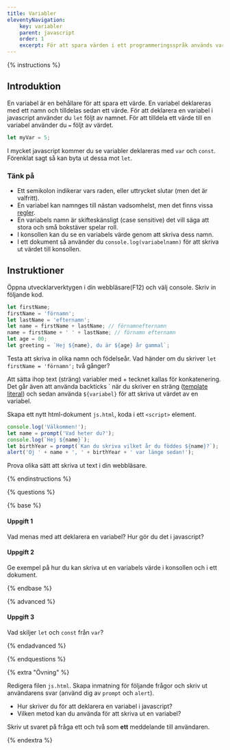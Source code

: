 ```yaml
---
title: Variabler
eleventyNavigation:
    key: variabler
    parent: javascript
    order: 1
    excerpt: För att spara värden i ett programmeringsspråk används variabler.
---
```


{% instructions %}

## Introduktion

En variabel är en behållare för att spara ett värde. En variabel deklareras med ett namn och tilldelas sedan ett värde.
För att deklarera en variabel i javascript använder du `let` följt av namnet. För att tilldela ett värde till en variabel använder du `=` följt av värdet.

```js
let myVar = 5;
```

I mycket javascript kommer du se variabler deklareras med `var` och `const`. Förenklat sagt så kan byta ut dessa mot `let`.

### Tänk på

-   Ett semikolon indikerar vars raden, eller uttrycket slutar (men det är valfritt).
-   En variabel kan namnges till nästan vadsomhelst, men det finns vissa [regler](https://developer.mozilla.org/en-US/docs/Web/JavaScript/Guide/Grammar_and_types#variables).
-   En variabels namn är skifteskänsligt (case sensitive) det vill säga att stora och små bokstäver spelar roll.
-   I konsollen kan du se en variabels värde genom att skriva dess namn.
-   I ett dokument så använder du `console.log(variabelnamn)` för att skriva ut värdet till konsollen.

## Instruktioner

Öppna utvecklarverktygen i din webbläsare(F12) och välj console. Skriv in följande kod.

```js
let firstName;
firstName = 'förnamn';
let lastName = 'efternamn';
let name = firstName + lastName; // förnamnefternamn
name = firstName + ' ' + lastName; // förnamn efternamn
let age = 00;
let greeting = `Hej ${name}, du är ${age} år gammal`;
```

Testa att skriva in olika namn och födelseår. Vad händer om du skriver `let firstName = 'förnamn';` två gånger?

Att sätta ihop text (sträng) variabler med + tecknet kallas för konkatenering. Det går även att använda backticks \` när du skriver en sträng ([template literal](https://developer.mozilla.org/en-US/docs/Web/JavaScript/Reference/Template_literals)) och sedan använda `${variabel}` för att skriva ut värdet av en variabel.

Skapa ett nytt html-dokument `js.html`, koda i ett `<script>` element.

```js
console.log('Välkommen!');
let name = prompt('Vad heter du?');
console.log(`Hej ${name}`);
let birthYear = prompt(`Kan du skriva vilket år du föddes ${name}?`);
alert('Oj ' + name + ', ' + birthYear + ' var länge sedan!');
```

Prova olika sätt att skriva ut text i din webbläsare.

{% endinstructions %}

{% questions %}

{% base %}

#### Uppgift 1

Vad menas med att deklarera en variabel? Hur gör du det i javascript?

#### Uppgift 2

Ge exempel på hur du kan skriva ut en variabels värde i konsollen och i ett dokument.

{% endbase %}

{% advanced %}

#### Uppgift 3

Vad skiljer `let` och `const` från `var`?

{% endadvanced %}

{% endquestions %}

{% extra "Övning" %}

Redigera filen `js.html`.
Skapa inmatning för följande frågor och skriv ut användarens svar (använd dig av `prompt` och `alert`).

-   Hur skriver du för att deklarera en variabel i javascript?
-   Vilken metod kan du använda för att skriva ut en variabel?

Skriv ut svaret på fråga ett och två som **ett** meddelande till användaren.

{% endextra %}

